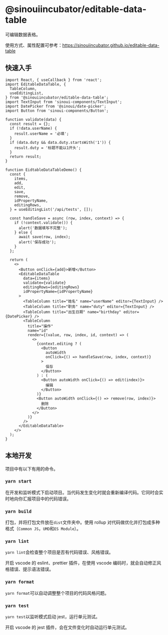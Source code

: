 # @sinouiincubator/editable-data-table

可编辑数据表格。

使用方式、属性配置可参考：https://sinouiincubator.github.io/editable-data-table

## 快速入手

```tsx
import React, { useCallback } from 'react';
import EditableDataTable, {
  TableColumn,
  useEditingList,
} from '@sinouiincubator/editable-data-table';
import TextInput from 'sinoui-components/TextInput';
import DatePicker from '@sinoui/date-picker';
import Button from 'sinoui-components/Button';

function validate(data) {
  const result = {};
  if (!data.userName) {
    result.userName = '必填';
  }
  if (data.duty && data.duty.startsWith('1')) {
    result.duty = '标题不能以1开头';
  }
  return result;
}

function EidtableDataTableDemo() {
  const {
    items,
    add,
    edit,
    save,
    remove,
    idPropertyName,
    editingRows,
  } = useEditingList('/api/tests', []);

  const handleSave = async (row, index, context) => {
    if (!context.validate()) {
      alert('数据填写不完整');
    } else {
      await save(row, index);
      alert('保存成功');
    }
  };

  return (
    <>
      <Button onClick={add}>新增</Button>
      <EditableDataTable
        data={items}
        validate={validate}
        editingRows={editingRows}
        idPropertyName={idPropertyName}
      >
        <TableColumn title="姓名" name="userName" editor={TextInput} />
        <TableColumn title="职务" name="duty" editor={TextInput} />
        <TableColumn title="出生日期" name="birthday" editor={DatePicker} />
        <TableColumn
          title="操作"
          name="id"
          render={(value, row, index, id, context) => (
            <>
              {context.editing ? (
                <Button
                  autoWidth
                  onClick={() => handleSave(row, index, context)}
                >
                  保存
                </Button>
              ) : (
                <Button autoWidth onClick={() => edit(index)}>
                  编辑
                </Button>
              )}
              <Button autoWidth onClick={() => remove(row, index)}>
                删除
              </Button>
            </>
          )}
        />
      </EditableDataTable>
    </>
  );
}
```

## 本地开发

项目中有以下有用的命令。

### `yarn start`

在开发和监听模式下启动项目。当代码发生变化时就会重新编译代码。它同时会实时地向你汇报项目中的代码错误。

### `yarn build`

打包，并将打包文件放在`dist`文件夹中。使用 rollup 对代码做优化并打包成多种格式（`Common JS`，`UMD`和`ES Module`）。

### `yarn lint`

`yarn lint`会检查整个项目是否有代码错误、风格错误。

开启 vscode 的 eslint、prettier 插件，在使用 vscode 编码时，就会自动修正风格错误、提示语法错误。

### `yarn format`

`yarn format`可以自动调整整个项目的代码风格问题。

### `yarn test`

`yarn test`以监听模式启动 jest，运行单元测试。

开启 vscode 的 jest 插件，会在文件变化时自动运行单元测试。
